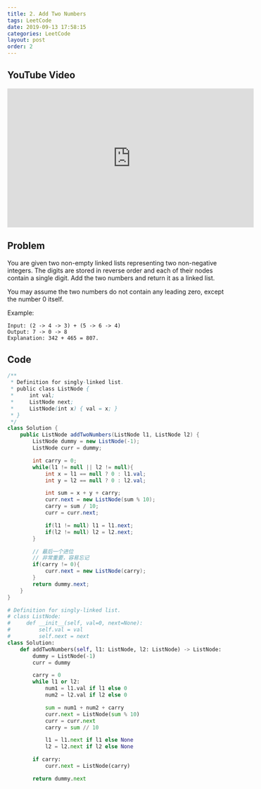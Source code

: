 ```yaml
---
title: 2. Add Two Numbers
tags: LeetCode
date: 2019-09-13 17:58:15
categories: LeetCode
layout: post
order: 2
---
```


## YouTube Video

<iframe width="560" height="315" src="https://www.youtube.com/embed/SeBLjY58iY8" frameborder="0" allow="accelerometer; autoplay; encrypted-media; gyroscope; picture-in-picture" allowfullscreen></iframe>

## Problem

You are given two non-empty linked lists representing two non-negative integers. The digits are stored in reverse order and each of their nodes contain a single digit. Add the two numbers and return it as a linked list.

You may assume the two numbers do not contain any leading zero, except the number 0 itself.

Example:

```
Input: (2 -> 4 -> 3) + (5 -> 6 -> 4)
Output: 7 -> 0 -> 8
Explanation: 342 + 465 = 807.
```

## Code

```java
/**
 * Definition for singly-linked list.
 * public class ListNode {
 *     int val;
 *     ListNode next;
 *     ListNode(int x) { val = x; }
 * }
 */
class Solution {
    public ListNode addTwoNumbers(ListNode l1, ListNode l2) {
        ListNode dummy = new ListNode(-1);
        ListNode curr = dummy;

        int carry = 0;
        while(l1 != null || l2 != null){
            int x = l1 == null ? 0 : l1.val;
            int y = l2 == null ? 0 : l2.val;

            int sum = x + y + carry;
            curr.next = new ListNode(sum % 10);
            carry = sum / 10;
            curr = curr.next;

            if(l1 != null) l1 = l1.next;
            if(l2 != null) l2 = l2.next;
        }

        // 最后一个进位
  	    // 非常重要，容易忘记
        if(carry != 0){
            curr.next = new ListNode(carry);
        }
        return dummy.next;
    }
}
```

```python
# Definition for singly-linked list.
# class ListNode:
#     def __init__(self, val=0, next=None):
#         self.val = val
#         self.next = next
class Solution:
    def addTwoNumbers(self, l1: ListNode, l2: ListNode) -> ListNode:
        dummy = ListNode(-1)
        curr = dummy

        carry = 0
        while l1 or l2:
            num1 = l1.val if l1 else 0
            num2 = l2.val if l2 else 0

            sum = num1 + num2 + carry
            curr.next = ListNode(sum % 10)
            curr = curr.next
            carry = sum // 10

            l1 = l1.next if l1 else None
            l2 = l2.next if l2 else None

        if carry:
            curr.next = ListNode(carry)

        return dummy.next
```
